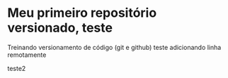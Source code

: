 # Meu primeiro repositório versionado, teste
 Treinando versionamento de código (git e github)
 teste
adicionando linha remotamente


teste2
